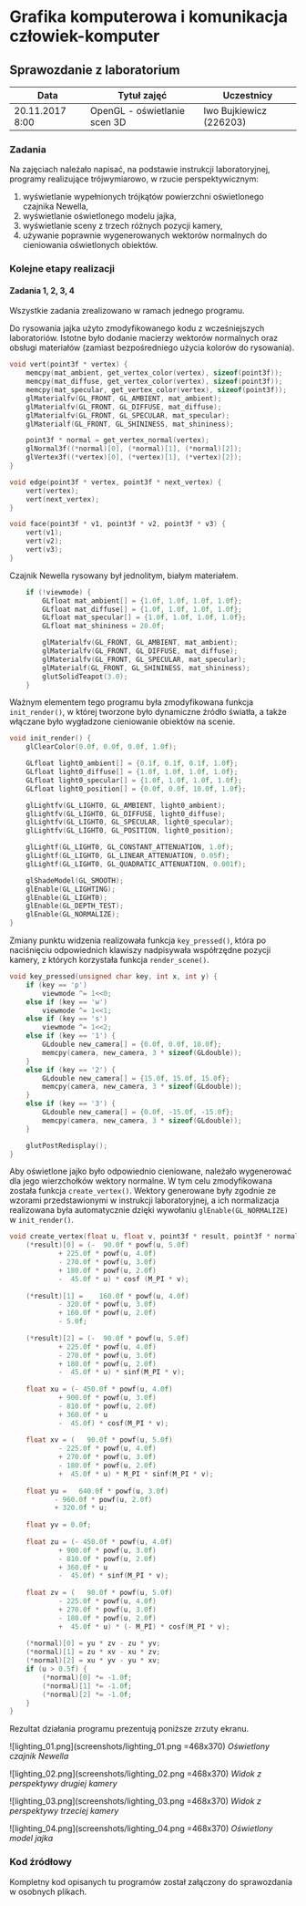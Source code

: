 # Grafika komputerowa i komunikacja człowiek-komputer

## Sprawozdanie z laboratorium

Data				| Tytuł zajęć					| Uczestnicy				
--------------------|-------------------------------|---------------------------
20.11.2017 8:00		| OpenGL - oświetlanie scen 3D	| Iwo Bujkiewicz (226203)

### Zadania

Na zajęciach należało napisać, na podstawie instrukcji laboratoryjnej, programy realizujące trójwymiarowo, w rzucie perspektywicznym:

1. wyświetlanie wypełnionych trójkątów powierzchni oświetlonego czajnika Newella,
1. wyświetlanie oświetlonego modelu jajka,
1. wyświetlanie sceny z trzech różnych pozycji kamery,
1. używanie poprawnie wygenerowanych wektorów normalnych do cieniowania oświetlonych obiektów.

### Kolejne etapy realizacji

#### Zadania 1, 2, 3, 4

Wszystkie zadania zrealizowano w ramach jednego programu.

Do rysowania jajka użyto zmodyfikowanego kodu z wcześniejszych laboratoriów. Istotne było dodanie macierzy wektorów normalnych oraz obsługi materiałów (zamiast bezpośredniego użycia kolorów do rysowania).

```C
void vert(point3f * vertex) {
	memcpy(mat_ambient, get_vertex_color(vertex), sizeof(point3f));
	memcpy(mat_diffuse, get_vertex_color(vertex), sizeof(point3f));
	memcpy(mat_specular, get_vertex_color(vertex), sizeof(point3f));
	glMaterialfv(GL_FRONT, GL_AMBIENT, mat_ambient);
	glMaterialfv(GL_FRONT, GL_DIFFUSE, mat_diffuse);
	glMaterialfv(GL_FRONT, GL_SPECULAR, mat_specular);
	glMaterialf(GL_FRONT, GL_SHININESS, mat_shininess);

	point3f * normal = get_vertex_normal(vertex);
	glNormal3f((*normal)[0], (*normal)[1], (*normal)[2]);
	glVertex3f((*vertex)[0], (*vertex)[1], (*vertex)[2]);
}
```

```C
void edge(point3f * vertex, point3f * next_vertex) {
	vert(vertex);
	vert(next_vertex);
}
```

```C
void face(point3f * v1, point3f * v2, point3f * v3) {
	vert(v1);
	vert(v2);
	vert(v3);
}
```

<div class="page-break"></div>

Czajnik Newella rysowany był jednolitym, białym materiałem.

```C
	if (!viewmode) {
		GLfloat mat_ambient[] = {1.0f, 1.0f, 1.0f, 1.0f};
		GLfloat mat_diffuse[] = {1.0f, 1.0f, 1.0f, 1.0f};
		GLfloat mat_specular[] = {1.0f, 1.0f, 1.0f, 1.0f};
		GLfloat mat_shininess = 20.0f;

		glMaterialfv(GL_FRONT, GL_AMBIENT, mat_ambient);
		glMaterialfv(GL_FRONT, GL_DIFFUSE, mat_diffuse);
		glMaterialfv(GL_FRONT, GL_SPECULAR, mat_specular);
		glMaterialf(GL_FRONT, GL_SHININESS, mat_shininess);
		glutSolidTeapot(3.0);
	}
```

Ważnym elementem tego programu była zmodyfikowana funkcja `init_render()`, w której tworzone było dynamiczne źródło światła, a także włączane było wygładzone cieniowanie obiektów na scenie.

```C
void init_render() {
	glClearColor(0.0f, 0.0f, 0.0f, 1.0f);

	GLfloat light0_ambient[] = {0.1f, 0.1f, 0.1f, 1.0f};
	GLfloat light0_diffuse[] = {1.0f, 1.0f, 1.0f, 1.0f};
	GLfloat light0_specular[] = {1.0f, 1.0f, 1.0f, 1.0f};
	GLfloat light0_position[] = {0.0f, 0.0f, 10.0f, 1.0f};

	glLightfv(GL_LIGHT0, GL_AMBIENT, light0_ambient);
	glLightfv(GL_LIGHT0, GL_DIFFUSE, light0_diffuse);
	glLightfv(GL_LIGHT0, GL_SPECULAR, light0_specular);
	glLightfv(GL_LIGHT0, GL_POSITION, light0_position);

	glLightf(GL_LIGHT0, GL_CONSTANT_ATTENUATION, 1.0f);
	glLightf(GL_LIGHT0, GL_LINEAR_ATTENUATION, 0.05f);
	glLightf(GL_LIGHT0, GL_QUADRATIC_ATTENUATION, 0.001f);

	glShadeModel(GL_SMOOTH);
	glEnable(GL_LIGHTING);
	glEnable(GL_LIGHT0);
	glEnable(GL_DEPTH_TEST);
	glEnable(GL_NORMALIZE);
}
```

Zmiany punktu widzenia realizowała funkcja `key_pressed()`, która po naciśnięciu odpowiednich klawiszy nadpisywała współrzędne pozycji kamery, z których korzystała funkcja `render_scene()`.

```C
void key_pressed(unsigned char key, int x, int y) {
	if (key == 'p')
		viewmode ^= 1<<0;
	else if (key == 'w')
		viewmode ^= 1<<1;
	else if (key == 's')
		viewmode ^= 1<<2;
	else if (key == '1') {
		GLdouble new_camera[] = {0.0f, 0.0f, 10.0f};
		memcpy(camera, new_camera, 3 * sizeof(GLdouble));
	}
	else if (key == '2') {
		GLdouble new_camera[] = {15.0f, 15.0f, 15.0f};
		memcpy(camera, new_camera, 3 * sizeof(GLdouble));
	}
	else if (key == '3') {
		GLdouble new_camera[] = {0.0f, -15.0f, -15.0f};
		memcpy(camera, new_camera, 3 * sizeof(GLdouble));
	}

	glutPostRedisplay();
}
```

Aby oświetlone jajko było odpowiednio cieniowane, należało wygenerować dla jego wierzchołków wektory normalne. W tym celu zmodyfikowana została funkcja `create_vertex()`. Wektory generowane były zgodnie ze wzorami przedstawionymi w instrukcji laboratoryjnej, a ich normalizacja realizowana była automatycznie dzięki wywołaniu `glEnable(GL_NORMALIZE)` w `init_render()`.

```C
void create_vertex(float u, float v, point3f * result, point3f * normal) {
	(*result)[0] = (-  90.0f * powf(u, 5.0f)
			+ 225.0f * powf(u, 4.0f)
			- 270.0f * powf(u, 3.0f)
			+ 180.0f * powf(u, 2.0f)
			-  45.0f * u) * cosf (M_PI * v);
	
	(*result)[1] =    160.0f * powf(u, 4.0f)
			- 320.0f * powf(u, 3.0f)
			+ 160.0f * powf(u, 2.0f)
			- 5.0f;
	
	(*result)[2] = (-  90.0f * powf(u, 5.0f)
			+ 225.0f * powf(u, 4.0f)
			- 270.0f * powf(u, 3.0f)
			+ 180.0f * powf(u, 2.0f)
			-  45.0f * u) * sinf(M_PI * v);
	
	float xu = (- 450.0f * powf(u, 4.0f)
		    + 900.0f * powf(u, 3.0f)
		    - 810.0f * powf(u, 2.0f)
		    + 360.0f * u
		    -  45.0f) * cosf(M_PI * v);
	
	float xv = (   90.0f * powf(u, 5.0f)
		    - 225.0f * powf(u, 4.0f)
		    + 270.0f * powf(u, 3.0f)
		    - 180.0f * powf(u, 2.0f)
		    +  45.0f * u) * M_PI * sinf(M_PI * v);
	
	float yu =   640.0f * powf(u, 3.0f)
		   - 960.0f * powf(u, 2.0f)
		   + 320.0f * u;
	
	float yv = 0.0f;
	
	float zu = (- 450.0f * powf(u, 4.0f)
		    + 900.0f * powf(u, 3.0f)
		    - 810.0f * powf(u, 2.0f)
		    + 360.0f * u
		    -  45.0f) * sinf(M_PI * v);
	
	float zv = (   90.0f * powf(u, 5.0f)
		    - 225.0f * powf(u, 4.0f)
		    + 270.0f * powf(u, 3.0f)
		    - 180.0f * powf(u, 2.0f)
		    +  45.0f * u) * (- M_PI) * cosf(M_PI * v);
	
	(*normal)[0] = yu * zv - zu * yv;
	(*normal)[1] = zu * xv - xu * zv;
	(*normal)[2] = xu * yv - yu * xv;
	if (u > 0.5f) {
		(*normal)[0] *= -1.0f;
		(*normal)[1] *= -1.0f;
		(*normal)[2] *= -1.0f;
	}
}
```

Rezultat działania programu prezentują poniższe zrzuty ekranu.

![lighting_01.png](screenshots/lighting_01.png =468x370)
*Oświetlony czajnik Newella*

![lighting_02.png](screenshots/lighting_02.png =468x370)
*Widok z perspektywy drugiej kamery*

![lighting_03.png](screenshots/lighting_03.png =468x370)
*Widok z perspektywy trzeciej kamery*

![lighting_04.png](screenshots/lighting_04.png =468x370)
*Oświetlony model jajka*

### Kod źródłowy

Kompletny kod opisanych tu programów został załączony do sprawozdania w osobnych plikach.
